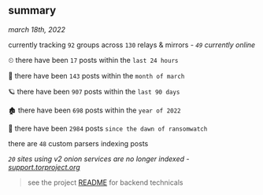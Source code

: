 
## summary
_march 18th, 2022_

currently tracking `92` groups across `130` relays & mirrors - _`49` currently online_

⏲ there have been `17` posts within the `last 24 hours`

🦈 there have been `143` posts within the `month of march`

🪐 there have been `907` posts within the `last 90 days`

🏚 there have been `698` posts within the `year of 2022`

🦕 there have been `2984` posts `since the dawn of ransomwatch`

there are `48` custom parsers indexing posts

_`20` sites using v2 onion services are no longer indexed - [support.torproject.org](https://support.torproject.org/onionservices/v2-deprecation/)_

> see the project [README](https://github.com/thetanz/ransomwatch#ransomwatch--) for backend technicals
